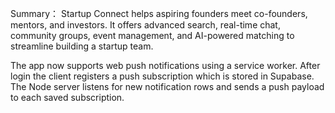 Summary：
Startup Connect helps aspiring founders meet co-founders, mentors, and investors.
It offers advanced search, real-time chat, community groups, event management, and
AI-powered matching to streamline building a startup team.

The app now supports web push notifications using a service worker. After login
the client registers a push subscription which is stored in Supabase. The Node
server listens for new notification rows and sends a push payload to each saved
subscription.

